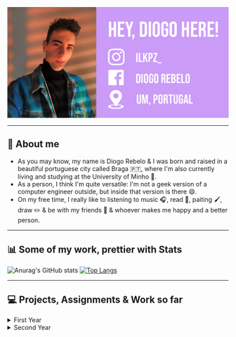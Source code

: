 ![](images/BannerGit.jpg)
- - - - - - - - - - - - - -
## :yellow_heart: About me
  * As you may know, my name is Diogo Rebelo & I was born and raised in a beautiful portuguese city called Braga 🇵🇹, where I'm also currently living and studying at the University of Minho 📑.
  * As a person, I think I'm quite versatile: I'm not a geek version of a computer engineer outside, but inside that version is there :smile:.
  * On my free time, I really like to listening to music 🎧, read 📘, paiting 🖌️, draw ✏️ & be with my friends 💚 & whoever makes me happy and a better person.
- - - - - - - - - - - - - - - - - -
## :bar_chart: Some of my work, prettier with Stats
![Anurag's GitHub stats](https://github-readme-stats.vercel.app/api?username=Diogo-da-Silva-Rebelo&show_icons=true&theme=radical)
[![Top Langs](https://github-readme-stats.vercel.app/api/top-langs/?username=Diogo-da-Silva-Rebelo&layout=compact&theme=radical)](https://github.com/anuraghazra/github-readme-stats)
- - - - - - - - - - - - - - - - -
## :computer: Projects, Assignments & Work so far
<details>
  <summary>First Year</summary>
      Adding Information Soon!
 </details>
 
<details>
  <summary>Second Year</summary>
      <details>
         <summary>First Semester</summary>
        
  ### Comunicação de Dados
  * __Trabalho Prático:__ [Sistema de Conversão de Ficheiros](https://github.com/Diogo-da-Silva-Rebelo/Comunicacao-de-Dados.git)
  
</details>
  <details>
         <summary>Second Semester</summary>

 ### Sistemas Operativos
 * __Trabalho Prático:__ [Serviço de aplicação de filtros de áudio por clientes](https://github.com/Diogo-da-Silva-Rebelo/SO_2021.git)
 * __Aulas Práticas:__ [Guiões, Fichas & Apontamentos](https://github.com/Diogo-da-Silva-Rebelo/Sistemas-Operativos.git)
   
 ### Laboratórios de Informática III
 * __Trabalho Prático:__ [Serviço de Gestão de Recomendações](https://github.com/dium-li3/grupo89.git)
    
    
 ### Programação Orientada aos Objetos
 * __Trabalho Prático:__ [Gestão de Equipas de Futebol - *Football Manager*](https://github.com/Diogo-da-Silva-Rebelo/Projeto_POO.git)
 * __Aulas Práticas:__ [Fichas & Notas](https://github.com/Diogo-da-Silva-Rebelo/Programacao-Orientada-aos-Objetos.git)
    
### Cálculo de Programas
 * __Trabalho Prático:__ [Conjunto de Problemas](https://github.com/Diogo-da-Silva-Rebelo/CP_2021.git)
 * __Aulas Práticas:__ [Fichas & Apontamentos](https://github.com/Diogo-da-Silva-Rebelo/Calculo-de-Programas.git)
    
### Primeiros Socorros
 * __Componente Teórica:__ [Resumo da Matéria](https://github.com/Diogo-da-Silva-Rebelo/Primeiros-Socorros.git)
    </details>
